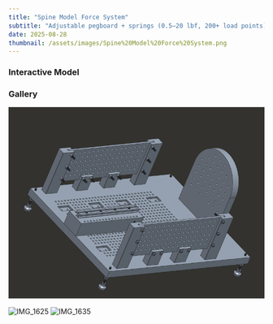 ```yaml
---
title: "Spine Model Force System"
subtitle: "Adjustable pegboard + springs (0.5–20 lbf, 200+ load points)"
date: 2025-08-28
thumbnail: /assets/images/Spine%20Model%20Force%20System.png
---
```


<script type="module" src="https://unpkg.com/@google/model-viewer/dist/model-viewer.min.js"></script>

### Interactive Model
<model-viewer
  src="/assets/models/Spine%20Model%20Force%20System.glb"
  camera-controls
  auto-rotate
  alt="3D view of Spine Model Force System"
  style="width:100%;height:520px;">
</model-viewer>

### Gallery
![cover](/assets/images/Spine%20Model%20Force%20System.png)

<!-- HEIC images may not display in some browsers. Convert to .jpg/.png if they don't render. -->
![IMG_1625](/assets/images/IMG_1625.HEIC)
![IMG_1635](/assets/images/IMG_1635.HEIC)
